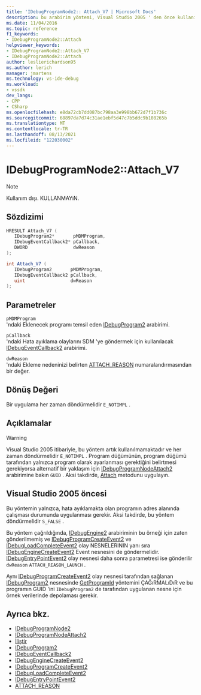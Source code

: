 ```yaml
---
title: 'IDebugProgramNode2:: Attach_V7 | Microsoft Docs'
description: bu arabirim yöntemi, Visual Studio 2005 ' den önce kullanılan eski, kullanımdan kaldırılmış bir iliştirme yöntemidir.
ms.date: 11/04/2016
ms.topic: reference
f1_keywords:
- IDebugProgramNode2::Attach
helpviewer_keywords:
- IDebugProgramNode2::Attach_V7
- IDebugProgramNode2::Attach
author: leslierichardson95
ms.author: lerich
manager: jmartens
ms.technology: vs-ide-debug
ms.workload:
- vssdk
dev_langs:
- CPP
- CSharp
ms.openlocfilehash: e8da72cb7dd087bc798aa3e998bb672d7f1b736c
ms.sourcegitcommit: 68897da7d74c31ae1ebf5d47c7b5ddc9b108265b
ms.translationtype: MT
ms.contentlocale: tr-TR
ms.lasthandoff: 08/13/2021
ms.locfileid: "122030002"
---
```

# <a name="idebugprogramnode2attach_v7"></a>IDebugProgramNode2::Attach_V7

> [!Note]
> Kullanım dışı. KULLANMAYıN.

## <a name="syntax"></a>Sözdizimi

```cpp
HRESULT Attach_V7 (
   IDebugProgram2*       pMDMProgram,
   IDebugEventCallback2* pCallback,
   DWORD                 dwReason
);
```

```csharp
int Attach_V7 (
   IDebugProgram2       pMDMProgram,
   IDebugEventCallback2 pCallback,
   uint                 dwReason
);
```

## <a name="parameters"></a>Parametreler

`pMDMProgram`\
'ndaki Eklenecek programı temsil eden [IDebugProgram2](../../../extensibility/debugger/reference/idebugprogram2.md) arabirimi.

`pCallback`\
'ndaki Hata ayıklama olaylarını SDM 'ye göndermek için kullanılacak [IDebugEventCallback2](../../../extensibility/debugger/reference/idebugeventcallback2.md) arabirimi.

`dwReason`\
'ndaki Ekleme nedeninizi belirten [ATTACH_REASON](../../../extensibility/debugger/reference/attach-reason.md) numaralandırmasından bir değer.

## <a name="return-value"></a>Dönüş Değeri

Bir uygulama her zaman döndürmelidir `E_NOTIMPL` .

## <a name="remarks"></a>Açıklamalar

> [!WARNING]
> Visual Studio 2005 itibariyle, bu yöntem artık kullanılmamaktadır ve her zaman döndürmelidir `E_NOTIMPL` . Program düğümünün, program düğümü tarafından yalnızca program olarak ayarlanması gerektiğini belirtmesi gerekiyorsa alternatif bir yaklaşım için [IDebugProgramNodeAttach2](../../../extensibility/debugger/reference/idebugprogramnodeattach2.md) arabirimine bakın `GUID` . Aksi takdirde, [Attach](../../../extensibility/debugger/reference/idebugengine2-attach.md) metodunu uygulayın.

## <a name="prior-to-visual-studio-2005"></a>Visual Studio 2005 öncesi

Bu yöntemin yalnızca, hata ayıklamakta olan programın adres alanında çalışması durumunda uygulanması gerekir. Aksi takdirde, bu yöntem döndürmelidir `S_FALSE` .

Bu yöntem çağrıldığında, [IDebugEngine2](../../../extensibility/debugger/reference/idebugengine2.md) arabiriminin bu örneği için zaten gönderilmemiş ve [IDebugProgramCreateEvent2](../../../extensibility/debugger/reference/idebugprogramcreateevent2.md) ve [IDebugLoadCompleteEvent2](../../../extensibility/debugger/reference/idebugloadcompleteevent2.md) olay NESNELERININ yanı sıra [IDebugEngineCreateEvent2](../../../extensibility/debugger/reference/idebugenginecreateevent2.md) Event nesnesini de göndermelidir. [IDebugEntryPointEvent2](../../../extensibility/debugger/reference/idebugentrypointevent2.md) olay nesnesi daha sonra parametresi ise gönderilir `dwReason` `ATTACH_REASON_LAUNCH` .

Aynı [IDebugProgramCreateEvent2](../../../extensibility/debugger/reference/idebugprogramcreateevent2.md) olay nesnesi tarafından sağlanan [IDebugProgram2](../../../extensibility/debugger/reference/idebugprogram2.md) nesnesinde [GetProgramId](../../../extensibility/debugger/reference/idebugprogram2-getprogramid.md) yöntemini ÇAĞıRMALıDıR ve bu programın GUID 'ini `IDebugProgram2` de tarafından uygulanan nesne için örnek verilerinde depolaması gerekir.

## <a name="see-also"></a>Ayrıca bkz.

- [IDebugProgramNode2](../../../extensibility/debugger/reference/idebugprogramnode2.md)
- [IDebugProgramNodeAttach2](../../../extensibility/debugger/reference/idebugprogramnodeattach2.md)
- [İliştir](../../../extensibility/debugger/reference/idebugengine2-attach.md)
- [IDebugProgram2](../../../extensibility/debugger/reference/idebugprogram2.md)
- [IDebugEventCallback2](../../../extensibility/debugger/reference/idebugeventcallback2.md)
- [IDebugEngineCreateEvent2](../../../extensibility/debugger/reference/idebugenginecreateevent2.md)
- [IDebugProgramCreateEvent2](../../../extensibility/debugger/reference/idebugprogramcreateevent2.md)
- [IDebugLoadCompleteEvent2](../../../extensibility/debugger/reference/idebugloadcompleteevent2.md)
- [IDebugEntryPointEvent2](../../../extensibility/debugger/reference/idebugentrypointevent2.md)
- [ATTACH_REASON](../../../extensibility/debugger/reference/attach-reason.md)
